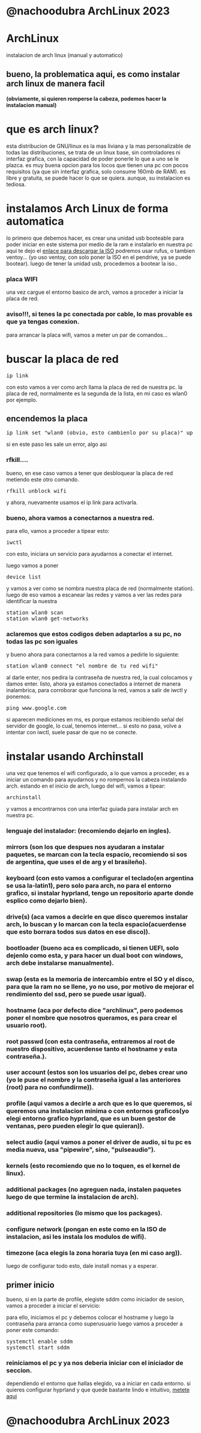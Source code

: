 # @nachoodubra ArchLinux 2023
# ArchLinux
instalacion de arch linux (manual y automatico)

## bueno, la problematica aqui, es como instalar arch linux de manera facil
#### (obviamente, si quieren romperse la cabeza, podemos hacer la instalacion manual)

# que es arch linux? 
esta distribucion de GNU/linux es la mas liviana y la mas personalizable de todas las distribuciones,
se trata de un linux base, sin controladores ni interfaz grafica, con la capacidad de poder ponerle lo que a uno se le plazca.
es muy buena opcion para los locos que tienen una pc con pocos requisitos (ya que sin interfaz grafica, solo consume 160mb de RAM).
es libre y gratuita, se puede hacer lo que se quiera. aunque, su instalacion es tediosa.


# instalamos Arch Linux de forma automatica
lo primero que debemos hacer, es crear una unidad usb booteable para poder iniciar en este sistema por medio de la ram e instalarlo en nuestra pc aqui te dejo el [enlace para descargar la ISO](https://mirrors.eze.sysarmy.com/archlinux/iso/2023.09.01/archlinux-2023.09.01-x86_64.iso)
podremos usar rufus, o tambien ventoy... (yo uso ventoy, con solo poner la ISO en el pendrive, ya se puede bootear).
luego de tener la unidad usb, procedemos a bootear la iso..

### placa WIFI
una vez cargue el entorno basico de arch, vamos a proceder a iniciar la placa de red.
### aviso!!!, si tenes la pc conectada por cable, lo mas provable es que ya tengas conexion.

para arrancar la placa wifi, vamos a meter un par de comandos...

# buscar la placa de red
<pre>
ip link
</pre>
con esto vamos a ver como arch llama la placa de red de nuestra pc.
la placa de red, normalmente es la segunda de la lista, en mi caso es wlan0 por ejemplo.

## encendemos la placa
<pre>
ip link set "wlan0 (obvio, esto cambienlo por su placa)" up
</pre>

si en este paso les sale un error, algo asi
### rfkill....

bueno, en ese caso vamos a tener que desbloquear la placa de red metiendo este otro comando.
<pre>
rfkill unblock wifi
</pre>

y ahora, nuevamente usamos el ip link para activarla.

### bueno, ahora vamos a conectarnos a nuestra red.
para ello, vamos a proceder a tipear esto:
<pre>
iwctl
</pre>

con esto, iniciara un servicio para ayudarnos a conectar el internet.

luego vamos a poner
<pre>
device list
</pre>
y vamos a ver como se nombra nuestra placa de red (normalmente station).
luego de eso vamos a escanear las redes y vamos a ver las redes para identificar la nuestra

<pre>
station wlan0 scan
station wlan0 get-networks
</pre> 

### aclaremos que estos codigos deben adaptarlos a su pc, no todas las pc son iguales

y bueno ahora para conectarnos a la red vamos a pedirle lo siguiente:
<pre>
station wlan0 connect "el nombre de tu red wifi"
</pre>

al darle enter, nos pedira la contraseña de nuestra red, la cual colocamos y damos enter.
listo, ahora ya estamos conectados a internet de manera inalambrica, para corroborar que funciona la red, vamos a salir de iwctl y ponemos:
<pre>
ping www.google.com
</pre>
si aparecen mediciones en ms, es porque estamos recibiendo señal del servidor de google, lo cual, tenemos internet... 
si esto no pasa, volve a intentar con iwctl, suele pasar de que no se conecte.


# instalar usando Archinstall
una vez que tenemos el wifi configurado, a lo que vamos a proceder, es a iniciar un comando para ayudarnos y no rompernos la cabeza instalando arch.
estando en el inicio de arch, luego del wifi, vamos a tipear:
<pre>
archinstall
</pre>

y vamos a encontrarnos con una interfaz guiada para instalar arch en nuestra pc.

### lenguaje del instalador: (recomiendo dejarlo en ingles).
### mirrors (son los que despues nos ayudaran a instalar paquetes, se marcan con la tecla espacio, recomiendo si sos de argentina, que uses el de arg y el brasileño).
### keyboard (con esto vamos a configurar el teclado(en argentina se usa la-latin1), pero solo para arch, no para el entorno grafico, si instalar hyprland, tengo un repositorio aparte donde esplico como dejarlo bien).
### drive(s) (aca vamos a decirle en que disco queremos instalar arch, lo buscan y lo marcan con la tecla espacio(acuerdense que esto borrara todos sus datos en ese disco)).
### bootloader (bueno aca es complicado, si tienen UEFI, solo dejenlo como esta, y para hacer un dual boot con windows, arch debe instalarse manualmente).
### swap (esta es la memoria de intercambio entre el SO y el disco, para que la ram no se llene, yo no uso, por motivo de mejorar el rendimiento del ssd, pero se puede usar igual).
### hostname (aca por defecto dice "archlinux", pero podemos poner el nombre que nosotros queramos, es para crear el usuario root).
### root passwd (con esta contraseña, entraremos al root de nuestro dispositivo, acuerdense tanto el hostname y esta contraseña.).
### user account (estos son los usuarios del pc, debes crear uno (yo le puse el nombre y la contraseña igual a las anteriores (root) para no confundirme)).
### profile (aqui vamos a decirle a arch que es lo que queremos, si queremos una instalacion minima o con entornos graficos(yo elegi entorno grafico hyprland, que es un buen gestor de ventanas, pero pueden elegir lo que quieran)).
### select audio (aqui vamos a poner el driver de audio, si tu pc es media nueva, usa "pipewire", sino, "pulseaudio").
### kernels (esto recomiendo que no lo toquen, es el kernel de linux).
### additional packages (no agreguen nada, instalen paquetes luego de que termine la instalacion de arch).
### additional repositories (lo mismo que los packages).
### configure network (pongan en este como en la ISO de instalacion, asi les instala los modulos de wifi).
### timezone (aca elegis la zona horaria tuya (en mi caso arg)).

luego de configurar todo esto, dale install nomas y a esperar.


## primer inicio
bueno, si en la parte de profile, elegiste sddm como iniciador de sesion, vamos a proceder a iniciar el servicio:

para ello, iniciamos el pc y debemos colocar el hostname y luego la contraseña para arranca como superusuario
luego vamos a proceder a poner este comando:
<pre>
systemctl enable sddm
systemctl start sddm
</pre>

### reiniciamos el pc y ya nos deberia iniciar con el iniciador de seccion.

dependiendo el entorno que hallas elegido, va a iniciar en cada entorno.
si quieres configurar hyprland y que quede bastante lindo e intuitivo, [metete aqui](https://github.com/Dubranachoo/hyprland/)

# @nachoodubra ArchLinux 2023

